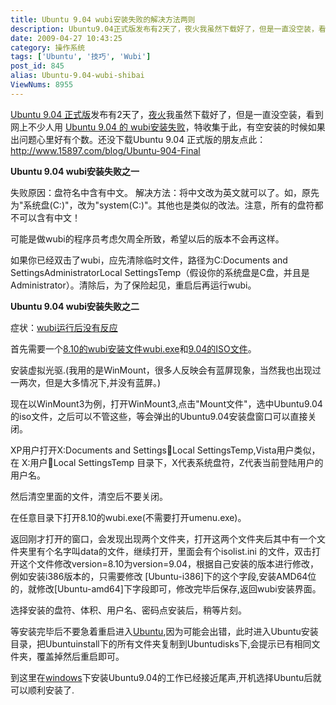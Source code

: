 ```yaml
---
title: Ubuntu 9.04 wubi安装失败的解决方法两则
description: Ubuntu9.04正式版发布有2天了，夜火我虽然下载好了，但是一直没空装，看到网上不少人用Ubuntu9.04的wubi安装失败，特收集于此，有空安装的时候如果出问题心里好有个数。
date: 2009-04-27 10:43:25
category: 操作系统
tags: ['Ubuntu', '技巧', 'Wubi']
post_id: 845
alias: Ubuntu-9.04-wubi-shibai
ViewNums: 8955
---
```


[Ubuntu 9.04 正式版](/blog/ubuntu-904-final)发布有2天了，[夜火](http://www.15897.com/)我虽然下载好了，但是一直没空装，看到网上不少人用 [Ubuntu 9.04 的 wubi安装失败](/blog/ubuntu-904-wubi-shibai)，特收集于此，有空安装的时候如果出问题心里好有个数。还没下载Ubuntu 9.04 正式版的朋友点此：<http://www.15897.com/blog/Ubuntu-904-Final>

**Ubuntu 9.04 wubi安装失败之一**

失败原因：盘符名中含有中文。
解决方法：将中文改为英文就可以了。如，原先为"系统盘(C:)"，改为"system(C:)"。其他也是类似的改法。注意，所有的盘符都不可以含有中文！

可能是做wubi的程序员考虑欠周全所致，希望以后的版本不会再这样。

如果你已经双击了wubi，应先清除临时文件，路径为C:Documents and SettingsAdministratorLocal SettingsTemp（假设你的系统盘是C盘，并且是Administrator）。清除后，为了保险起见，重启后再运行wubi。

**Ubuntu 9.04 wubi安装失败之二**

症状：[wubi运行后没有反应](/blog/ubuntu-904-wubi-shibai)

首先需要一个[8.10的wubi安装文件wubi.exe](/blog/wubi-810)和[9.04的ISO文件](/blog/ubuntu-904-final)。

安装虚拟光驱.(我用的是WinMount，很多人反映会有蓝屏现象，当然我也出现过一两次，但是大多情况下,并没有蓝屏。)

现在以WinMount3为例，打开WinMount3,点击"Mount文件"，选中Ubuntu9.04的iso文件，之后可以不管这些，等会弹出的Ubuntu9.04安装盘窗口可以直接关闭。

XP用户打开X:Documents and SettingsLocal SettingsTemp,Vista用户类似，在 X:用户Local SettingsTemp 目录下，X代表系统盘符，Z代表当前登陆用户的用户名。

然后清空里面的文件，清空后不要关闭。

在任意目录下打开8.10的wubi.exe(不需要打开umenu.exe)。

返回刚才打开的窗口，会发现出现两个文件夹，打开这两个文件夹后其中有一个文件夹里有个名字叫data的文件，继续打开，里面会有个isolist.ini 的文件，双击打开这个文件修改version=8.10为version=9.04，根据自己安装的版本进行修改，例如安装i386版本的，只需要修改 [Ubuntu-i386]下的这个字段,安装AMD64位的，就修改[Ubuntu-amd64]下字段即可，修改完毕后保存,返回wubi安装界面。

选择安装的盘符、体积、用户名、密码点安装后，稍等片刻。

等安装完毕后不要急着重启进入[Ubuntu](/tags/Ubuntu),因为可能会出错，此时进入Ubuntu安装目录，把Ubuntuinstall下的所有文件夹复制到Ubuntudisks下,会提示已有相同文件夹，覆盖掉然后重启即可。

到这里在[windows](/blog/deepin-litexp-windows-xp-sp3-v62)下安装Ubuntu9.04的工作已经接近尾声,开机选择Ubuntu后就可以顺利安装了.

